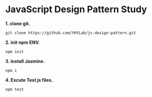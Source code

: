 JavaScript Design Pattern Study
====================

**1. clone git.**
``` 
git clone https://github.com/YHYLab/js-design-pattern.git
```

**2. init npm ENV.**
```
npm init
```
**3. install Jasmine.**
```
npm i
```
**4. Excute Test js files.**
```
npm test
```
